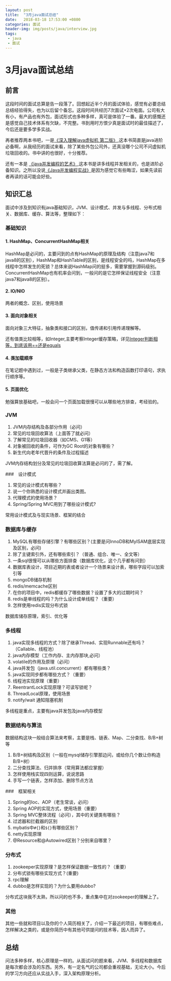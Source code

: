 ```yaml
---
layout: post
title:  "3月java面试总结"
date:   2018-03-18 17:53:00 +0800
categories: 面试
header-img: img/posts/java/interview.jpg
tags:
 - java
 - 面试
---
```


# 3月java面试总结

## 前言

这段时间的面试总算是告一段落了。回想起近半个月的面试体验，感觉有必要总结总结经验得失，也为以后留个备忘。这段时间共经历7次面试+2次电面。公司有大有小，有产品也有外包，面试形式也多种多样，真可是体验了一番。最大的感慨还是感觉自己技术体系有欠缺，不完整。书到用时方恨少真是面试时的最佳描述了，今后还是要多学多实战。

再者推荐两本书吧，一是[《深入理解java虚拟机 第二版》](https://book.douban.com/subject/24722612/),这本书简直是java进阶必备啊，从我经历的面试来看，除了某些外包公司外，还真没哪个公司不问虚拟机垃圾回收的。书中讲的也很好，十分推荐。

还有一本是 [《java并发编程的艺术》](https://book.douban.com/subject/26591326/),这本书是讲多线程并发相关的，也是进阶必备知识。之所以没说[《Java并发编程实战》](https://book.douban.com/subject/10484692/)是因为感觉它有些晦涩，如果先读前者再读的话可能会好些。

## 知识汇总

面试中涉及到知识有java基础知识，JVM、设计模式、并发与多线程、分布式相关、数据库、缓存、算法等，整理如下：

### 基础知识

#### 1. HashMap、ConcurrentHashMap相关
HashMap是必问的，主要问到的点有HashMap的原理及结构（注意java7和java8的区别），HashMap和HashTable的区别，是线程安全的吗，HashMap在多线程中怎样发生的死锁？总体来说HashMap问的挺多，需要掌握到源码级别。ConcurrentHashMap也有机率会问到，一般问的是它怎样保证线程安全（注意java7和java8的区别）。

#### 2. IO/NIO 

两者的概念、区别，使用场景

#### 3. 面向对象相关

面向对象三大特征，抽象类和接口的区别，值传递和引用传递理解等。

还有值类比较相等，如Integer,主要考察Integer缓存策略，详见[Integer判断相等，到底该用==还是equals](https://www.jianshu.com/p/9cb9c61b0986)

#### 4. 类加载顺序

在笔记题中遇到过，一般是子类继承父类，在静态方法和构造函数打印语句，求执行顺序等。

#### 5. 页面优化

勉强算放基础吧，一般会问一个页面加载很慢可以从哪些地方排查，考经验的。

### JVM

1. JVM内存结构及各部分作用（必问）
2. 常见的垃圾回收算法（上面答了就必问）
3. 了解常见的垃圾回收器（如CMS、G1等）
3. 对象被回收的条件，可作为GC Root的对象有哪些？
4. 新生代向老年代晋升的条件及过程描述
 
JVM内存结构划分及常见的垃圾回收算法算是必问的了，需了解。

###　设计模式

1. 常见的设计模式有哪些？
2. 说一个你熟悉的设计模式并画出类图。
3. 代理模式的使用场景？
4. Spring/Spring MVC用到了哪些设计模式?

常用设计模式及与现实场景、框架的结合
 
### 数据库与缓存

1. MySQL有哪些存储引擎？有哪些区别？(主要是问InnoDB和MyISAM底层实现及区别，必问)
2. 除了主键索引外，还有哪些索引？（普通、组合、唯一、全文等）
2. 一条sql很慢可以从哪些方面排查（数据库优化，这个几乎都有问到）
3. 数据库表设计，项目近期的表或者设计一个场景来设计表，哪些字段可以加索引等
4. mongoDB储存机制
5. redis/memcache区别
6. 在你的项目中，redis都缓存了哪些数据？设置了多大的过期时间？
7. redis是单线程的吗？为什么设计成单线程？（重要）
8. 怎样使用redis实现分布式锁

数据库储存原理，索引、优化等

### 多线程

1. java实现多线程的方式？除了继承Thread、实现Runnable还有吗？（Callable、线程池）
2. java内存模型（工作内存、主内存那块,必问）
3. volatile的作用及原理（必问）
4. java并发包（java.util.concurrent）都有哪些类？
5. java实现同步都有哪些方式？（重要）
6. 线程池实现原理（重要）
7. ReentrantLock实现原理？可读写锁呢？
8. ThreadLocal原理，使用场景
9. notify/wait 通知阻塞机制

多线程是重点，主要有java并发包及java内存模型

### 数据结构与算法

数据结构这块一般结合算法来考察，主要是栈、链表、Map、二分查找、B/B+树等

1. B/B+树结构及区别（一般在mysql储存引擎那边问，或给你几个数让你构造B/B+树）
2. 二分查找算法、归并排序（常用算法都应掌握）
3. 怎样使用栈实现四则运算，说说思路
4. 手写一个链表，怎样添加、删除节点方法


###　框架相关

1. Spring的Ioc、AOP（老生常谈，必问）
2. Spring AOP的实现方式，使用场景（重要）
3. Spring MVC整体流程（必问），其中的关键类有哪些？
4. 过滤器和拦截器的区别
4. mybatis中`#{}`和`${}`有哪些区别？
5. netty实现原理
6. @Resource和@Autowired区别？分别来自哪里？


### 分布式

1. zookeeper实现原理？是怎样保证数据一致性的？（重要）
2. 分布式锁有哪些实现方式？(重要)
3. rpc理解
4. dubbo是怎样实现的？为什么要用dubbo?

分布式这块我不太熟，所以问的也不多，重点集中在对zookeeper的理解上了。

### 其他

其他一些就和项目以及你的个人简历相关了，介绍一下最近的项目，有哪些难点，怎样解决之类的，或是你简历中有其他可供提问的技术等，因人而异了。


## 总结

问法多种多样，核心原理是一样的。从面试问的题来看，JVM、多线程和数据库是每次都会涉及的东西。另外，有一定名气的公司都会重视基础，无论大小。今后的学习方向还应从实战入手，深入架构原理分析。

